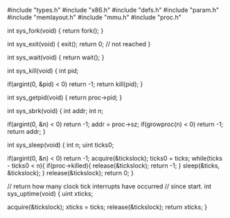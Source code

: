 #include "types.h"
#include "x86.h"
#include "defs.h"
#include "param.h"
#include "memlayout.h"
#include "mmu.h"
#include "proc.h"

int
sys_fork(void)
{
  return fork();
}

int
sys_exit(void)
{
  exit();
  return 0;  // not reached
}

int
sys_wait(void)
{
  return wait();
}

int
sys_kill(void)
{
  int pid;

  if(argint(0, &pid) < 0)
    return -1;
  return kill(pid);
}

int
sys_getpid(void)
{
  return proc->pid;
}

int
sys_sbrk(void)
{
  int addr;
  int n;

  if(argint(0, &n) < 0)
    return -1;
  addr = proc->sz;
  if(growproc(n) < 0)
    return -1;
  return addr;
}

int
sys_sleep(void)
{
  int n;
  uint ticks0;
  
  if(argint(0, &n) < 0)
    return -1;
  acquire(&tickslock);
  ticks0 = ticks;
  while(ticks - ticks0 < n){
    if(proc->killed){
      release(&tickslock);
      return -1;
    }
    sleep(&ticks, &tickslock);
  }
  release(&tickslock);
  return 0;
}

// return how many clock tick interrupts have occurred
// since start.
int
sys_uptime(void)
{
  uint xticks;
  
  acquire(&tickslock);
  xticks = ticks;
  release(&tickslock);
  return xticks;
}

```

